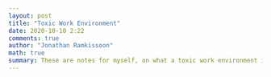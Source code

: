 ```yaml
---
layout: post
title: "Toxic Work Environment"
date: 2020-10-10 2:22
comments: true
author: "Jonathan Ramkissoon"
math: true
summary: These are notes for myself, on what a toxic work environment is, as I know I will forget in the future.
---
```



